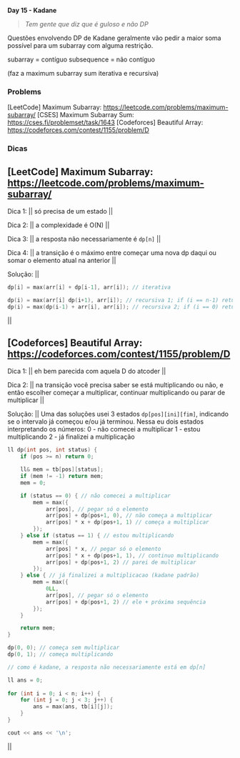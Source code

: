 **Day 15 - Kadane**

>_Tem gente que diz que é guloso e não DP_

Questões envolvendo DP de Kadane geralmente vão pedir a maior soma possível para um subarray com alguma restrição.

subarray = contíguo
subsequence = não contíguo

(faz a maximum subarray sum iterativa e recursiva)

### Problems
[LeetCode] Maximum Subarray: https://leetcode.com/problems/maximum-subarray/
[CSES] Maximum Subarray Sum: https://cses.fi/problemset/task/1643
[Codeforces] Beautiful Array: https://codeforces.com/contest/1155/problem/D

### Dicas
## [LeetCode] Maximum Subarray: https://leetcode.com/problems/maximum-subarray/

Dica 1: || só precisa de um estado ||

Dica 2: || a complexidade é O(N) ||

Dica 3: || a resposta não necessariamente é `dp[n]` ||

Dica 4: || a transição é o máximo entre começar uma nova dp daqui ou somar o elemento atual na anterior ||

Solução:
||
```c++
dp[i] = max(arr[i] + dp[i-1], arr[i]); // iterativa

dp(i) = max(arr[i] dp(i+1), arr[i]); // recursiva 1; if (i == n-1) return arr[n-1];
dp(i) = max(dp(i-1) + arr[i], arr[i]); // recursiva 2; if (i == 0) return arr[0];
```
||
## [Codeforces] Beautiful Array: https://codeforces.com/contest/1155/problem/D

Dica 1: || eh bem parecida com aquela D do atcoder ||

Dica 2: || na transição você precisa saber se está multiplicando ou não, e então escolher começar a multiplicar, continuar multiplicando ou parar de multiplicar ||

Solução:
||
Uma das soluções usei 3 estados `dp[pos][ini][fim]`, indicando se o intervalo já começou e/ou já terminou. Nessa eu dois estados interpretando os números:
0 - não comecei a multiplicar
1 - estou multiplicando
2 - já finalizei a multiplicação

```c++
ll dp(int pos, int status) {
    if (pos >= n) return 0;

    ll& mem = tb[pos][status];
    if (mem != -1) return mem;
    mem = 0;

    if (status == 0) { // não comecei a multiplicar
        mem = max({
            arr[pos], // pegar só o elemento
            arr[pos] + dp(pos+1, 0), // não começa a multiplicar
            arr[pos] * x + dp(pos+1, 1) // começa a multiplicar
        });
    } else if (status == 1) { // estou multiplicando
        mem = max({
            arr[pos] * x, // pegar só o elemento
            arr[pos] * x + dp(pos+1, 1), // continuo multiplicando
            arr[pos] + dp(pos+1, 2) // parei de multiplicar
        });
    } else { // já finalizei a multiplicacao (kadane padrão)
        mem = max({
            0LL,
            arr[pos], // pegar só o elemento
            arr[pos] + dp(pos+1, 2) // ele + próxima sequência
        });
    }

    return mem;
}

dp(0, 0); // começa sem multiplicar
dp(0, 1); // começa multiplicando

// como é kadane, a resposta não necessariamente está em dp[n]

ll ans = 0;
    
for (int i = 0; i < n; i++) {
	for (int j = 0; j < 3; j++) {
		ans = max(ans, tb[i][j]);
	}
}

cout << ans << '\n';
```
||
